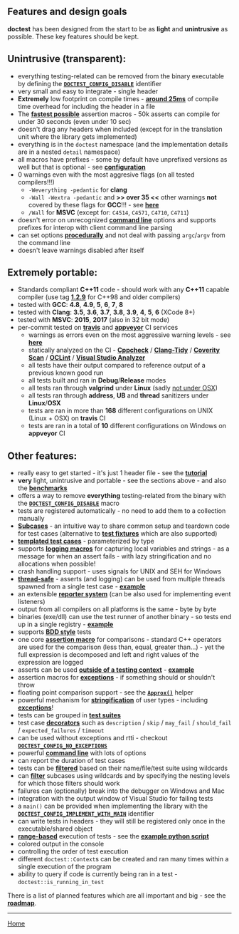 ## Features and design goals

**doctest** has been designed from the start to be as **light** and **unintrusive** as possible. These key features should be kept.

## Unintrusive (transparent):

- everything testing-related can be removed from the binary executable by defining the [**```DOCTEST_CONFIG_DISABLE```**](configuration.md#doctest_config_disable) identifier
- very small and easy to integrate - single header
- **Extremely** low footprint on compile times - [**around 25ms**](benchmarks.md#cost-of-including-the-header) of compile time overhead for including the header in a file
- The [**fastest possible**](benchmarks.md#cost-of-an-assertion-macro) assertion macros - 50k asserts can compile for under 30 seconds (even under 10 sec)
- doesn't drag any headers when included (except for in the translation unit where the library gets implemented)
- everything is in the ```doctest``` namespace (and the implementation details are in a nested ```detail``` namespace)
- all macros have prefixes - some by default have unprefixed versions as well but that is optional - see [**configuration**](configuration.md)
- 0 warnings even with the most aggresive flags (on all tested compilers!!!)
	- ```-Weverything -pedantic``` for **clang**
	- ```-Wall -Wextra -pedantic``` and **>> over 35 <<** other warnings **not** covered by these flags for **GCC**!!! - see [**here**](../../scripts/cmake/common.cmake#L84)
	- ```/Wall``` for **MSVC** (except for: ```C4514```, ```C4571```, ```C4710```, ```C4711```)
- doesn't error on unrecognized [**command line**](commandline.md) options and supports prefixes for interop with client command line parsing
- can set options [**procedurally**](main.md) and not deal with passing ```argc```/```argv``` from the command line
- doesn't leave warnings disabled after itself

## Extremely portable:

- Standards compliant **C++11** code - should work with any **C++11** capable compiler (use tag [**1.2.9**](https://github.com/onqtam/doctest/tree/1.2.9) for C++98 and older compilers)
- tested with **GCC**: **4.8**, **4.9**, **5**, **6**, **7**, **8**
- tested with **Clang**: **3.5**, **3.6**, **3.7**, **3.8**, **3.9**, **4**, **5**, **6** (XCode 8+)
- tested with **MSVC**: **2015**, **2017** (also in 32 bit mode)
- per-commit tested on [**travis**](https://travis-ci.org/onqtam/doctest) and [**appveyor**](https://ci.appveyor.com/project/onqtam/doctest) CI services
	- warnings as errors even on the most aggressive warning levels - see [**here**](../../scripts/cmake/common.cmake#L84)
    - statically analyzed on the CI - [**Cppcheck**](http://cppcheck.sourceforge.net/) / [**Clang-Tidy**](http://oclint.org/) / [**Coverity Scan**](https://scan.coverity.com/) / [**OCLint**](https://scan.coverity.com/) / [**Visual Studio Analyzer**](https://docs.microsoft.com/en-us/visualstudio/code-quality/analyzing-c-cpp-code-quality-by-using-code-analysis)
	- all tests have their output compared to reference output of a previous known good run
	- all tests built and ran in **Debug**/**Release** modes
	- all tests ran through **valgrind** under **Linux** (sadly [not under OSX](https://github.com/onqtam/doctest/issues/11))
	- all tests ran through **address**, **UB** and **thread** sanitizers under **Linux**/**OSX**
	- tests are ran in more than **168** different configurations on UNIX (Linux + OSX) on **travis** CI
	- tests are ran in a total of **10** different configurations on Windows on **appveyor** CI

## Other features:

- really easy to get started - it's just 1 header file - see the [**tutorial**](tutorial.md)
- **very** light, unintrusive and portable - see the sections above - and also the [**benchmarks**](benchmarks.md)
- offers a way to remove **everything** testing-related from the binary with the [**```DOCTEST_CONFIG_DISABLE```**](configuration.md#doctest_config_disable) macro
- tests are registered automatically - no need to add them to a collection manually
- [**Subcases**](tutorial.md#test-cases-and-subcases) - an intuitive way to share common setup and teardown code for test cases (alternative to [**test fixtures**](testcases.md#test-fixtures) which are also supported)
- [**templated test cases**](parameterized-tests.md#templated-test-cases---parameterized-by-type) - parameterized by type
- supports [**logging macros**](logging.md) for capturing local variables and strings - as a message for when an assert fails - with lazy stringification and no allocations when possible!
- crash handling support - uses signals for UNIX and SEH for Windows
- [**thread-safe**](faq.md#is-doctest-thread-aware) - asserts (and logging) can be used from multiple threads spawned from a single test case - [**example**](../../examples/all_features/concurrency.cpp)
- an extensible [**reporter system**](reporters.md) (can be also used for implementing event listeners)
- output from all compilers on all platforms is the same - byte by byte
- binaries (exe/dll) can use the test runner of another binary - so tests end up in a single registry - [**example**](../../examples/executable_dll_and_plugin/)
- supports [**BDD style**](testcases.md) tests
- one core [**assertion macro**](assertions.md) for comparisons - standard C++ operators are used for the comparison (less than, equal, greater than...) - yet the full expression is decomposed and left and right values of the expression are logged
- asserts can be used [**outside of a testing context**](assertions.md#using-asserts-out-of-a-testing-context) - [**example**](../../examples/all_features/asserts_used_outside_of_tests.cpp)
- assertion macros for [**exceptions**](assertions.md#exceptions) - if something should or shouldn't throw
- floating point comparison support - see the [**```Approx()```**](assertions.md#floating-point-comparisons) helper
- powerful mechanism for [**stringification**](stringification.md) of user types - including [**exceptions**](stringification.md#translating-exceptions)!
- tests can be grouped in [**test suites**](testcases.md#test-suites)
- test case [**decorators**](testcases.md#decorators) such as ```description``` / ```skip``` / ```may_fail``` / ```should_fail``` / ```expected_failures``` / ```timeout```
- can be used without exceptions and rtti - checkout [**```DOCTEST_CONFIG_NO_EXCEPTIONS```**](configuration.md#doctest_config_no_exceptions)
- powerful [**command line**](commandline.md) with lots of options
- can report the duration of test cases
- tests can be [**filtered**](commandline.md) based on their name/file/test suite using wildcards
- can [**filter**](commandline.md) subcases using wildcards and by specifying the nesting levels for which those filters should work
- failures can (optionally) break into the debugger on Windows and Mac
- integration with the output window of Visual Studio for failing tests
- a ```main()``` can be provided when implementing the library with the [**```DOCTEST_CONFIG_IMPLEMENT_WITH_MAIN```**](main.md#doctest_config_implement_with_main) identifier
- can write tests in headers - they will still be registered only once in the executable/shared object
- [**range-based**](commandline.md) execution of tests - see the [**example python script**](../../examples/range_based_execution.py)
- colored output in the console
- controlling the order of test execution
- different ```doctest::Context```s can be created and ran many times within a single execution of the program
- ability to query if code is currently being ran in a test -  ```doctest::is_running_in_test```

There is a list of planned features which are all important and big - see the [**roadmap**](roadmap.md).

---------------

[Home](readme.md#reference)
